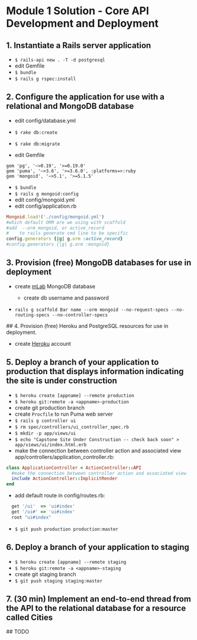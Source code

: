 # Module 1 Solution - Core API Development and Deployment

## 1. Instantiate a Rails server application

* `$ rails-api new . -T -d postgresql`
* edit Gemfile
* `$ bundle`
* `$ rails g rspec:install`

## 2. Configure the application for use with a relational and MongoDB database

* edit config/database.yml
* `$ rake db:create`
* `$ rake db:migrate`

* edit Gemfile

```Gemfile
gem 'pg', '~>0.19', '>=0.19.0'
gem 'puma', '~>3.6', '>=3.6.0', :platforms=>:ruby
gem 'mongoid', '~>5.1', '>=5.1.5'
```

* `$ bundle`
* `$ rails g mongoid:config`
* edit config/mongoid.yml
* edit config/application.rb

```ruby
Mongoid.load!('./config/mongoid.yml')
#which default ORM are we using with scaffold
#add  --orm mongoid, or active_record 
#    to rails generate cmd line to be specific
config.generators {|g| g.orm :active_record}
#config.generators {|g| g.orm :mongoid}
```

## 3. Provision (free) MongoDB databases for use in deployment

* create [mLab](https://mlab.com) MongoDB database
  * create db username and password

* `rails g scaffold Bar name --orm mongoid --no-request-specs --no-routing-specs --no-controller-specs`

## 4. Provision (free) Heroku and PostgreSQL resources for use in deployment.

* create [Heroku](https://www.heroku.com) account

## 5. Deploy a branch of your application to production that displays information indicating the site is under construction

* `$ heroku create [appname] --remote production`
* `$ heroku git:remote -a <appname>-production`
* create git production branch
* create `Procfile` to run Puma web server
* `$ rails g controller ui`
* `$ rm spec/controllers/ui_controller_spec.rb`
* `$ mkdir -p app/views/ui`
* `$ echo "Capstone Site Under Construction -- check back soon" > app/views/ui/index.html.erb`
* make the connection between controller action and associated view
  app/controllers/application_controller.rb:

```ruby
class ApplicationController < ActionController::API
  #make the connection between controller action and associated view
  include ActionController::ImplicitRender
end
```

* add default route in config/routes.rb:

```ruby
  get '/ui'  => 'ui#index'
  get '/ui#' => 'ui#index'
  root "ui#index"
```

* `$ git push production production:master`

## 6. Deploy a branch of your application to staging

* `$ heroku create [appname] --remote staging`
* `$ heroku git:remote -a <appname>-staging`
* create git staging branch
* `$ git push staging staging:master`


## 7. (30 min) Implement an end-to-end thread from the API to the relational database for a resource called Cities

## TODO



